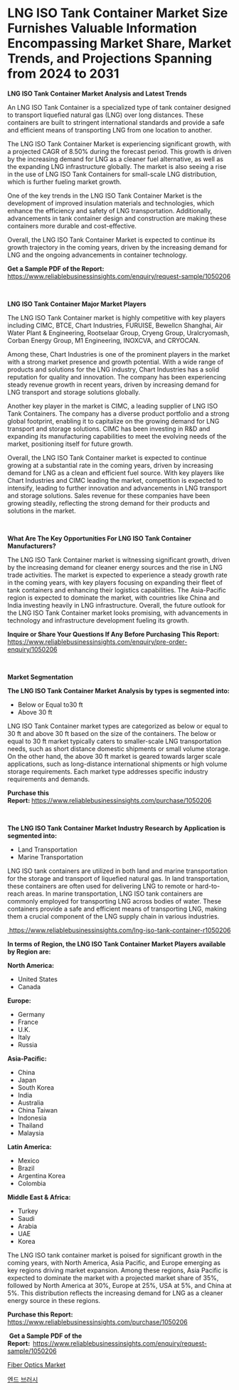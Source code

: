 <p><h1>LNG ISO Tank Container Market Size Furnishes Valuable Information Encompassing Market Share, Market Trends, and Projections Spanning from 2024 to 2031</h1></p><p><strong>LNG ISO Tank Container Market Analysis and Latest Trends</strong></p>
<p><p>An LNG ISO Tank Container is a specialized type of tank container designed to transport liquefied natural gas (LNG) over long distances. These containers are built to stringent international standards and provide a safe and efficient means of transporting LNG from one location to another.</p><p>The LNG ISO Tank Container Market is experiencing significant growth, with a projected CAGR of 8.50% during the forecast period. This growth is driven by the increasing demand for LNG as a cleaner fuel alternative, as well as the expanding LNG infrastructure globally. The market is also seeing a rise in the use of LNG ISO Tank Containers for small-scale LNG distribution, which is further fueling market growth.</p><p>One of the key trends in the LNG ISO Tank Container Market is the development of improved insulation materials and technologies, which enhance the efficiency and safety of LNG transportation. Additionally, advancements in tank container design and construction are making these containers more durable and cost-effective.</p><p>Overall, the LNG ISO Tank Container Market is expected to continue its growth trajectory in the coming years, driven by the increasing demand for LNG and the ongoing advancements in container technology.</p></p>
<p><strong>Get a Sample PDF of the Report:&nbsp;</strong> <a href="https://www.reliablebusinessinsights.com/enquiry/request-sample/1050206">https://www.reliablebusinessinsights.com/enquiry/request-sample/1050206</a></p>
<p>&nbsp;</p>
<p><strong>LNG ISO Tank Container Major Market Players</strong></p>
<p><p>The LNG ISO Tank Container market is highly competitive with key players including CIMC, BTCE, Chart Industries, FURUISE, Bewellcn Shanghai, Air Water Plant & Engineering, Rootselaar Group, Cryeng Group, Uralcryomash, Corban Energy Group, M1 Engineering, INOXCVA, and CRYOCAN. </p><p>Among these, Chart Industries is one of the prominent players in the market with a strong market presence and growth potential. With a wide range of products and solutions for the LNG industry, Chart Industries has a solid reputation for quality and innovation. The company has been experiencing steady revenue growth in recent years, driven by increasing demand for LNG transport and storage solutions globally. </p><p>Another key player in the market is CIMC, a leading supplier of LNG ISO Tank Containers. The company has a diverse product portfolio and a strong global footprint, enabling it to capitalize on the growing demand for LNG transport and storage solutions. CIMC has been investing in R&D and expanding its manufacturing capabilities to meet the evolving needs of the market, positioning itself for future growth.</p><p>Overall, the LNG ISO Tank Container market is expected to continue growing at a substantial rate in the coming years, driven by increasing demand for LNG as a clean and efficient fuel source. With key players like Chart Industries and CIMC leading the market, competition is expected to intensify, leading to further innovation and advancements in LNG transport and storage solutions. Sales revenue for these companies have been growing steadily, reflecting the strong demand for their products and solutions in the market.</p></p>
<p>&nbsp;</p>
<p><strong>What Are The Key Opportunities For LNG ISO Tank Container Manufacturers?</strong></p>
<p><p>The LNG ISO Tank Container market is witnessing significant growth, driven by the increasing demand for cleaner energy sources and the rise in LNG trade activities. The market is expected to experience a steady growth rate in the coming years, with key players focusing on expanding their fleet of tank containers and enhancing their logistics capabilities. The Asia-Pacific region is expected to dominate the market, with countries like China and India investing heavily in LNG infrastructure. Overall, the future outlook for the LNG ISO Tank Container market looks promising, with advancements in technology and infrastructure development fueling its growth.</p></p>
<p><strong>Inquire or Share Your Questions If Any Before Purchasing This Report:</strong> <a href="https://www.reliablebusinessinsights.com/enquiry/pre-order-enquiry/1050206">https://www.reliablebusinessinsights.com/enquiry/pre-order-enquiry/1050206</a></p>
<p>&nbsp;</p>
<p><strong>Market Segmentation</strong></p>
<p><strong>The LNG ISO Tank Container Market Analysis by types is segmented into:</strong></p>
<p><ul><li>Below or Equal to30 ft</li><li>Above 30 ft</li></ul></p>
<p><p>LNG ISO Tank Container market types are categorized as below or equal to 30 ft and above 30 ft based on the size of the containers. The below or equal to 30 ft market typically caters to smaller-scale LNG transportation needs, such as short distance domestic shipments or small volume storage. On the other hand, the above 30 ft market is geared towards larger scale applications, such as long-distance international shipments or high volume storage requirements. Each market type addresses specific industry requirements and demands.</p></p>
<p><strong>Purchase this Report:&nbsp;</strong><a href="https://www.reliablebusinessinsights.com/purchase/1050206">https://www.reliablebusinessinsights.com/purchase/1050206</a></p>
<p>&nbsp;</p>
<p><strong>The LNG ISO Tank Container Market Industry Research by Application is segmented into:</strong></p>
<p><ul><li>Land Transportation</li><li>Marine Transportation</li></ul></p>
<p><p>LNG ISO tank containers are utilized in both land and marine transportation for the storage and transport of liquefied natural gas. In land transportation, these containers are often used for delivering LNG to remote or hard-to-reach areas. In marine transportation, LNG ISO tank containers are commonly employed for transporting LNG across bodies of water. These containers provide a safe and efficient means of transporting LNG, making them a crucial component of the LNG supply chain in various industries.</p></p>
<p><a href="https://www.reliablebusinessinsights.com/lng-iso-tank-container-r1050206">&nbsp;https://www.reliablebusinessinsights.com/lng-iso-tank-container-r1050206</a></p>
<p><strong>In terms of Region, the LNG ISO Tank Container Market Players available by Region are:</strong></p>
<p>
    <p> <strong> North America: </strong>
        <ul>
            <li>United States</li>
            <li>Canada</li>
        </ul>
        </p> 
    <p> <strong> Europe: </strong>
        <ul>
            <li>Germany</li>
            <li>France</li>
            <li>U.K.</li>
            <li>Italy</li>
            <li>Russia</li>
        </ul>
        </p> 
    <p> <strong> Asia-Pacific: </strong>
        <ul>
            <li>China</li>
            <li>Japan</li>
            <li>South Korea</li>
            <li>India</li>
            <li>Australia</li>
            <li>China Taiwan</li>
            <li>Indonesia</li>
            <li>Thailand</li>
            <li>Malaysia</li>
        </ul>
        </p> 
    <p> <strong> Latin America: </strong>
        <ul>
            <li>Mexico</li>
            <li>Brazil</li>
            <li>Argentina Korea</li>
            <li>Colombia</li>
        </ul>
        </p> 
    <p> <strong> Middle East & Africa: </strong>
        <ul>
            <li>Turkey</li>
            <li>Saudi</li>
            <li>Arabia</li>
            <li>UAE</li>
            <li>Korea</li>
        </ul>
    </p>
    </p>
<p><p>The LNG ISO tank container market is poised for significant growth in the coming years, with North America, Asia Pacific, and Europe emerging as key regions driving market expansion. Among these regions, Asia Pacific is expected to dominate the market with a projected market share of 35%, followed by North America at 30%, Europe at 25%, USA at 5%, and China at 5%. This distribution reflects the increasing demand for LNG as a cleaner energy source in these regions.</p></p>
<p><strong>Purchase this Report: </strong><a href="https://www.reliablebusinessinsights.com/purchase/1050206">https://www.reliablebusinessinsights.com/purchase/1050206</a></p>
<p>&nbsp;<strong>Get a Sample PDF of the Report:&nbsp;&nbsp;</strong><a href="https://www.reliablebusinessinsights.com/enquiry/request-sample/1050206">https://www.reliablebusinessinsights.com/enquiry/request-sample/1050206</a></p>
<p><strong></strong></p>
<p><p><a href="https://medium.com/@keith.sutherland8067/global-fiber-optics-market-sector-types-applications-market-player-strategies-regional-growth-08e0348db2b6">Fiber Optics Market</a></p><p><a href="https://github.com/gambitz1998/Market-Research-Report-List-2/blob/main/397584141746.md">엔드 브러시</a></p></p>